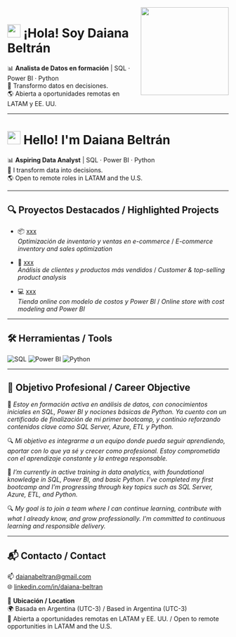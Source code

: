 <img align="right" src="https://media.giphy.com/media/QTfX9Ejfra3ZmNxh6B/giphy.gif" width="200"/>

# <img src="https://media.giphy.com/media/ASd0Ukj0y3qMM/giphy.gif" width="30px"> ¡Hola! Soy Daiana Beltrán  
📊 **Analista de Datos en formación** | SQL · Power BI · Python  
🚀 Transformo datos en decisiones.  
🌎 Abierta a oportunidades remotas en LATAM y EE. UU.

---

# <img src="https://media.giphy.com/media/ASd0Ukj0y3qMM/giphy.gif" width="30px"> Hello! I'm Daiana Beltrán  
📊 **Aspiring Data Analyst** | SQL · Power BI · Python  
🚀 I transform data into decisions.  
🌎 Open to remote roles in LATAM and the U.S.

---

## 🔍 Proyectos Destacados / Highlighted Projects

- 📦 [xxx](https://github.com/daiana-analytics/xxx)  
  *Optimización de inventario y ventas en e-commerce* / *E-commerce inventory and sales optimization*
  
- 🧾 [xxx](https://github.com/daiana-analytics/xxx)  
  *Análisis de clientes y productos más vendidos* / *Customer & top-selling product analysis*
  
- 💻 [xxx](https://github.com/daiana-analytics/xxx)  
  *Tienda online con modelo de costos y Power BI* / *Online store with cost modeling and Power BI*

---

## 🛠 Herramientas / Tools

![SQL](https://img.shields.io/badge/-SQL-informational?style=flat&logo=mysql&logoColor=white)
![Power BI](https://img.shields.io/badge/-Power%20BI-yellow?style=flat&logo=powerbi&logoColor=white)
![Python](https://img.shields.io/badge/-Python-blue?style=flat&logo=python&logoColor=white)

---

## 🎯 Objetivo Profesional / Career Objective

📌 *Estoy en formación activa en análisis de datos, con conocimientos iniciales en SQL, Power BI y nociones básicas de Python. Ya cuento con un certificado de finalización de mi primer bootcamp, y continúo reforzando contenidos clave como SQL Server, Azure, ETL y Python.*

🔍 *Mi objetivo es integrarme a un equipo donde pueda seguir aprendiendo, aportar con lo que ya sé y crecer como profesional. Estoy comprometida con el aprendizaje constante y la entrega responsable.*

📌 *I’m currently in active training in data analytics, with foundational knowledge in SQL, Power BI, and basic Python. I’ve completed my first bootcamp and I’m progressing through key topics such as SQL Server, Azure, ETL, and Python.*

🔍 *My goal is to join a team where I can continue learning, contribute with what I already know, and grow professionally. I’m committed to continuous learning and responsible delivery.*

---

## 📬 Contacto / Contact

📫 [daianabeltran@gmail.com](mailto:daianabeltran@gmail.com)  
🌐 [linkedin.com/in/daiana-beltran](https://www.linkedin.com/in/daiana-beltran)  

📍 **Ubicación / Location**  
🌍 Basada en Argentina (UTC-3) / Based in Argentina (UTC-3)  
💼 Abierta a oportunidades remotas en LATAM y EE. UU. / Open to remote opportunities in LATAM and the U.S.


